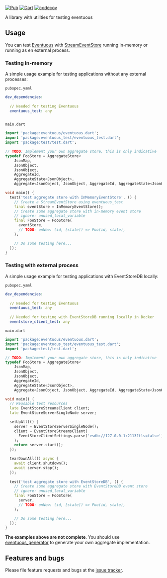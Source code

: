 [![Pub](https://img.shields.io/pub/v/eventuous_test.svg)](https://pub.dev/packages/eventuous_test)
[![Dart](https://github.com/Eventuous/eventuous-dart/actions/workflows/dart.yml/badge.svg)](https://github.com/Eventuous/eventuous-dart/actions/workflows/dart.yml)
[![codecov](https://codecov.io/gh/Eventuous/eventuous-dart/branch/master/graph/badge.svg?token=HAHS8DUBHM)](https://codecov.io/gh/Eventuous/eventuous-dart)

A library with utilities for testing eventuous

## Usage

You can test [Eventuous][package:eventuous] with [StreamEventStore][doc:StreamEventStore] running 
in-memory or running as en external process. 

### Testing in-memory
A simple usage example for testing applications without any external processes:

`pubspec.yaml`
```yaml
dev_dependencies:
  
  // Needed for testing Eventuous
  eventuous_test: any
  
```

`main.dart`
```dart
import 'package:eventuous/eventuous.dart';
import 'package:eventuous_test/eventuous_test.dart';
import 'package:test/test.dart';

// TODO: Implement your own aggregate store, this is only indicative
typedef FooStore = AggregateStore<
    JsonMap,
    JsonObject,
    JsonObject,
    AggregateId,
    AggregateState<JsonObject>,
    Aggregate<JsonObject, JsonObject, AggregateId, AggregateState<JsonObject>>>;

void main() {
  test('test aggregate store with InMemoryEventStore', () {
    // Create a StreamEventStore using eventuous_test
    final eventStore = InMemoryEventStore();
    // Create some aggregate store with in-memory event store
    // ignore: unused_local_variable
    final FooStore = FooStore(
      eventStore,
      // TODO: onNew: (id, [state]) => Foo(id, state),
    );

    // Do some testing here...
  });
}
```

### Testing with external process
A simple usage example for testing applications with EventStoreDB locally:

`pubspec.yaml`
```yaml
dev_dependencies:
  
  // Needed for testing Eventuous
  eventuous_test: any
  
  // Needed for testing with EventStoreDB running locally in Docker
  eventstore_client_test: any

```

`main.dart`
```dart
import 'package:eventuous/eventuous.dart';
import 'package:eventuous_test/eventuous_test.dart';
import 'package:test/test.dart';

// TODO: Implement your own aggregate store, this is only indicative
typedef FooStore = AggregateStore<
    JsonMap,
    JsonObject,
    JsonObject,
    AggregateId,
    AggregateState<JsonObject>,
    Aggregate<JsonObject, JsonObject, AggregateId, AggregateState<JsonObject>>>;

void main() {
  // Reusable test resources
  late EventStoreStreamsClient client;
  late EventStoreServerSingleNode server;

  setUpAll(() {
    server = EventStoreServerSingleNode();
    client = EventStoreStreamsClient(
      EventStoreClientSettings.parse('esdb://127.0.0.1:2113?tls=false'),
    );
    return server.start();
  });

  tearDownAll(() async {
    await client.shutdown();
    await server.stop();
  });
  
  test('test aggregate store with EventStoreDB', () {
    // Create some aggregate store with EventStoreDB event store
    // ignore: unused_local_variable
    final FooStore = FooStore(
      server,
      // TODO: onNew: (id, [state]) => Foo(id, state),
    );

    // Do some testing here...
  });
}
```

**The examples above are not complete**. You should use
[eventuous_generator][eventuous_generator] to generate your own 
aggregate implementation. 


## Features and bugs
Please file feature requests and bugs at the [issue tracker][tracker].

[Dart Build System]: https://github.com/dart-lang/build
[package:eventuous]: https://pub.dev/packages/eventuous
[tracker]: https://github.com/eventuous/eventuous-dart/issues
[eventuous_generator]: https://pub.dev/packages/eventuous_generator
[example]: https://github.com/eventuous/eventuous-dart/tree/master/example
[doc:StreamEventStore]: https://pub.dev/documentation/eventuous/latest/eventuous/StreamEventStore-class.html
